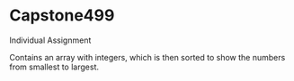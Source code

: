 # Capstone499
Individual Assignment

Contains an array with integers, which is then sorted to show the numbers from smallest to largest.

